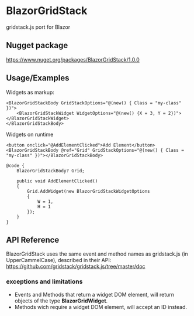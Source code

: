 # BlazorGridStack

gridstack.js port for Blazor


## Nugget package

https://www.nuget.org/packages/BlazorGridStack/1.0.0



## Usage/Examples

Widgets as markup:

```razor
<BlazorGridStackBody GridStackOptions="@(new() { Class = "my-class" })">
    <BlazorGridStackWidget WidgetOptions="@(new() {X = 3, Y = 2})"></BlazorGridStackWidget>
</BlazorGridStackBody>
```

Widgets on runtime
```razor
<button onclick="@AddElementClicked">Add Element</button>
<BlazorGridStackBody @ref="Grid" GridStackOptions="@(new() { Class = "my-class" })"></BlazorGridStackBody>

@code {
    BlazorGridStackBody? Grid;

    public void AddElementClicked()
    {
        Grid.AddWidget(new BlazorGridStackWidgetOptions
        {
            W = 1,
            H = 1
        });
    }
}
```
## API Reference

BlazorGridStack uses the same event and method names as gridstack.js (in UpperCammelCase), described in their API:
https://github.com/gridstack/gridstack.js/tree/master/doc

### exceptions and limitations

- Events and Methods that return a widget DOM element, will return objects of the type **BlazorGridWidget**.
- Methods wich require a widget DOM element, will accept an ID instead.
